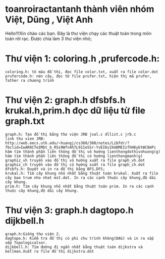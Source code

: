 # toanroiractantanh thành viên nhóm Việt, Dũng , Việt Anh
Hello!!!Xin chào các bạn. Đây là thư viện chạy các thuật toán trong môn toán rời rạc.
Được chia làm 3 thư viện nhỏ;

# Thư viện 1: coloring.h ,prufercode.h:
    coloring.h: tô màu đồ thị, đọc file color.txt, xuất ra file color.dot
    prufercode.h: nén cây, đọc từ file prufer.txt, hiện thị mã prufer, father ra chương trình
# Thư viện 2: graph.h dfsbfs.h krukal.h,prim.h đọc dữ liệu từ file graph.txt
    graph.h: Tạo đồ thị bằng thư viện JRB jval.c dllist.c jrb.c 
    link thu vien JRB: http://web.eecs.utk.edu/~huangj/cs360/360/notes/Libfdr/?fbclid=IwAR0CTeIMbt_b_RSs9Wfn4h7L91IeSSr-YvEI6v2XmDMEIzfhH6ybtWC8mPc
    hàm tìm thành phần liên thông đồ thị vô hướng lienthongdothivohuong(g)
    hàm tìm thành phần liên thông đồ thị có hướng lienthongmanh(g)
    graphiz_vh truyền vào đồ thị vô hướng xuất ra file graph_vh.dot
    graphiz_ch truyền vào đồ thị có hướng xuất ra file graph_ch.dot
    dfsbfs.h: Duyệt và in ra đồ thị bằng BFS,DFS;
    krukal.h: Tìm cây khung nhỏ nhất bằng thuật toán krukal. Xuất ra file cây bao trum nho nhat mst.dot. In ra các cạnh thuộc cây khung,độ dài cây khung.
    prim.h: Tìm cây khung nhỏ nhất bằng thuật toán prim. In ra các cạnh thuộc cây khung,độ dài cây khung.

# Thư viện 3: graph.h dagtopo.h dijkbell.h
    graph.h:Giống thư viện 2.
    dagtopo.h: Kiểm tra đồ thị có phi chu trình không(DAG) và in ra sắp xếp Topologicalsor.
    dijkbell.h: Tìm đường đi ngắn nhất bằng thuật toán dijkstra và bellman.Xuất ra file đồ thị dijkstra.dot


               
              
               
